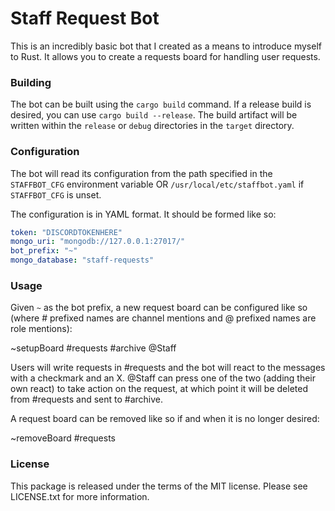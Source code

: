 # Staff Request Bot

This is an incredibly basic bot that I created as a means to introduce myself to Rust. It allows you to create a requests board for handling user requests.

### Building

The bot can be built using the `cargo build` command. If a release build is desired, you can use `cargo build --release`. The build artifact will be written within the `release` or `debug` directories in the `target` directory.

### Configuration

The bot will read its configuration from the path specified in the `STAFFBOT_CFG` environment variable OR `/usr/local/etc/staffbot.yaml` if `STAFFBOT_CFG` is unset.

The configuration is in YAML format. It should be formed like so: 

```YAML
token: "DISCORDTOKENHERE"
mongo_uri: "mongodb://127.0.0.1:27017/"
bot_prefix: "~"
mongo_database: "staff-requests"
```

### Usage

Given `~` as the bot prefix, a new request board can be configured like so (where # prefixed names are channel mentions and @ prefixed names are role mentions):

~setupBoard #requests #archive @Staff

Users will write requests in #requests and the bot will react to the messages with a checkmark and an X. @Staff can press one of the two (adding their own react) to take action on the request, at which point it will be deleted from #requests and sent to #archive.

A request board can be removed like so if and when it is no longer desired:

~removeBoard #requests

### License

This package is released under the terms of the MIT license. Please see LICENSE.txt for more information.